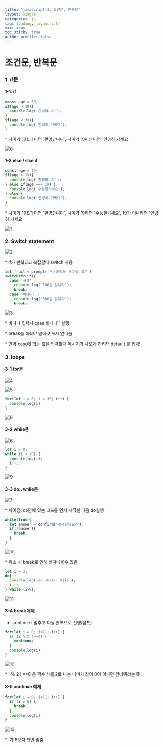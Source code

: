 ```yaml
---
title: "javascript-3: 조건문, 반복문"
layout: single
categories: js
tag: [coding, javascript]
toc: true
toc_sticky: true
author_profile: false
---
```


# 조건문, 반복문

### 1. if문

#### 1-1. if

```js
const age = 30;
if(age > 19){
  console.log('환영합니다');
}
if(age < 19){
  console.log('안녕히 가세요');
}
```

\* 나이가 19초과이면 '환영합니다', 나이가 19미만이면 '안녕히 가세요' 


![0](https://user-images.githubusercontent.com/111720411/196689614-1a97a993-e6d0-446a-926f-c8ed35941cfd.jpg)



#### 1-2 else / else if

```js
const age = 19;
if(age > 19){
  console.log('환영합니다');
} else if(age === 19) {
  console.log('수능잘치세요');
} else {
  console.log('안녕히 가세요');
}
```

\* 나이가 19초과이면 '환영합니다', 나이가 19라면 '수능잘치세요', 19가 아니라면 '안녕히 가세요'


![1](https://user-images.githubusercontent.com/111720411/196689634-cde83a2b-222b-45f3-9bb2-afb407e01c3b.jpg)



### 2. Switch statement

![2](https://user-images.githubusercontent.com/111720411/196689657-163639b0-3ae9-42c2-8ed7-5bfb2fe10205.jpg)


\* if가 반복되고 복잡할때 switch 사용

```js
let fruit = prompt('무슨과일을 사고싶나요?')
switch(fruit){
  case '사과' :
    console.log('100원 입니다');
    break;
  case '바나나' :
    console.log('300원 입니다');
    break;
```

![3](https://user-images.githubusercontent.com/111720411/196689683-491e1ebd-6d64-4c8c-b978-8dd9740007c5.jpg)




\* 바나나 입력시 case'바나나'' 실행 

\* break를 해줘야 밑에것 까지 안나옴

\* 만약 case에 없는 값을 입력할때 메시지가 나오게 하려면 default 를 입력!



### 3. loops

#### 3-1 for문


![4](https://user-images.githubusercontent.com/111720411/196689721-25713955-646a-4fd1-9ce3-0db9c2d37c73.jpg)


![5](https://user-images.githubusercontent.com/111720411/196689730-59a32966-139d-4c80-8ffb-21ac87627d89.jpg)

```js
for(let i = 0; i < 30; i++) {
  console.log(i)
}
```


![8](https://user-images.githubusercontent.com/111720411/196689801-d09298a8-0640-4e02-98f4-f2bee13f9681.jpg)



#### 3-2 while문

![6](https://user-images.githubusercontent.com/111720411/196689826-7ce42ae8-cfc9-44d5-95b1-7a7f7fd895e9.jpg)


```js
let i = 0;
while (i < 10) {
  console.log(i);
  i++;
}
```

![9](https://user-images.githubusercontent.com/111720411/196689875-452df2be-0783-47e1-b5b8-54e1ec127194.jpg)


#### 3-3 do.. while문

![7](https://user-images.githubusercontent.com/111720411/196689901-caa594b0-60a1-40ee-95d7-f20cba4722b8.jpg)


\* 차이점: do안에 있는 코드를 먼저 시작한 다음 do실행

```js
while(true){
  let answer = confirm('계속할까요?');
  if(!answer){
    break;
  }
}
```

![10](https://user-images.githubusercontent.com/111720411/196689910-15f2063f-fd7d-43c3-8ee6-554412732d39.jpg)


\* 취소 시 break로 인해 빠져나올수 있음



```js
let i = 3;
do{
  console.log(`do while: ${i}`);
  i--;
} while (i>0);
```


![11](https://user-images.githubusercontent.com/111720411/196689927-59ae976c-7b4a-4231-8474-25294a1f66ea.jpg)



#### 3-4 break 예제

- continue : 멈추고 다음 반복으로 진행(점프)

```js
for(let i = 0; i<11; i++) {
  if (i % 2 !==0) {
    continue;
  }
  console.log(i)
}
```

![12](https://user-images.githubusercontent.com/111720411/196689939-50d34aa9-1e54-4246-8380-d12b23370efe.jpg)


\* i % 2 ! ==0 은 짝수 / i를 2로 나눈 나머지 값이 0이 아니면 건너뛰라는 뜻



#### 3-5 continue 예제

```js
for(let i = 0; i<11; i++) {
  if (i > 8) {
    break;
  }
  console.log(i)
}
```

![13](https://user-images.githubusercontent.com/111720411/196689965-7b6dd637-33e9-445c-840c-a8653721046c.jpg)


\* i가 8보다 크면 멈춤
